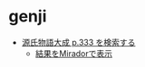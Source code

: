 # genji

- [源氏物語大成 p.333 を検索する](https://nakamura196.github.io/genji/snorql/?query=SELECT+DISTINCT+%3Fmanifest+%3Fcanvas_id+WHERE+%7B%0D%0A++%3Ftaisei_page+rdfs%3Alabel+%22333%22%5E%5Exsd%3Aint+.+%0D%0A++%3Fcanvas_id+dcterms%3Asubject+%3Ftaisei_page+.+%0D%0A++%3Fcanvas_id+dcterms%3AisPartOf+%3Fmanifest+.+%0D%0A%7D)
  - [結果をMiradorで表示](http://da.dl.itc.u-tokyo.ac.jp/mirador/?manifest=https://nakamura196.github.io/genji/ugm/kyushu/manifest/10.json&canvas=https://catalog.lib.kyushu-u.ac.jp/image/411205/canvas/p3)

